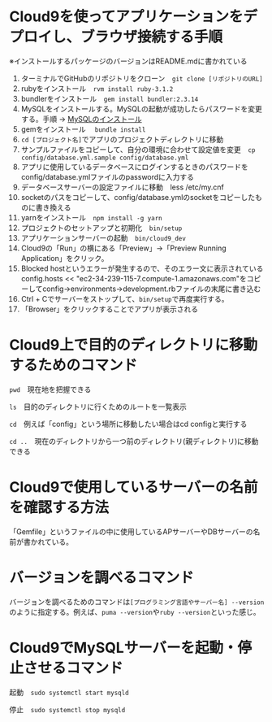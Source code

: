 # Cloud9を使ってアプリケーションをデプロイし、ブラウザ接続する手順
※インストールするパッケージのバージョンはREADME.mdに書かれている

1. ターミナルでGitHubのリポジトリをクローン　```git clone [リポジトリのURL]```
2. rubyをインストール　```rvm install ruby-3.1.2```
3. bundlerをインストール　```gem install bundler:2.3.14```
4. MySQLをインストールする。MySQLの起動が成功したらパスワードを変更する。手順 → [MySQLのインストール](https://github.com/MasatoshiMizumoto/raisetech_documents/blob/main/aws/docs/install_mysql_on_cloud9_amazon_linux_2.md
)
5. gemをインストール 　```bundle install```
6. ```cd [プロジェクト名]```でアプリのプロジェクトディレクトリに移動
7. サンプルファイルをコピーして、自分の環境に合わせて設定値を変更　```cp config/database.yml.sample config/database.yml```
8. アプリに使用しているデータベースにログインするときのパスワードをconfig/database.ymlファイルのpasswordに入力する
9. データベースサーバーの設定ファイルに移動　less /etc/my.cnf
10. socketのパスをコピーして、config/database.ymlのsocketをコピーしたものに書き換える
11. yarnをインストール　```npm install -g yarn```
12. プロジェクトのセットアップと初期化　```bin/setup```
13. アプリケーションサーバーの起動　```bin/cloud9_dev```
14. Cloud9の「Run」の横にある「Preview」→「Preview Running Application」をクリック。
15. Blocked hostというエラーが発生するので、そのエラー文に表示されているconfig.hosts << "ec2-34-239-115-7.compute-1.amazonaws.com"をコピーしてconfig→environments→development.rbファイルの末尾に書き込む
16. Ctrl + Cでサーバーをストップして、```bin/setup```で再度実行する。
17. 「Browser」をクリックすることでアプリが表示される

# Cloud9上で目的のディレクトリに移動するためのコマンド
```pwd```　現在地を把握できる

```ls```　目的のディレクトリに行くためのルートを一覧表示

```cd```　例えば「config」という場所に移動したい場合はcd configと実行する

```cd ..```　現在のディレクトリから一つ前のディレクトリ(親ディレクトリ)に移動できる

# Cloud9で使用しているサーバーの名前を確認する方法
「Gemfile」というファイルの中に使用しているAPサーバーやDBサーバーの名前が書かれている。

# バージョンを調べるコマンド
バージョンを調べるためのコマンドは```[プログラミング言語やサーバー名] --version```のように指定する。例えば、```puma --version```や```ruby --version```といった感じ。

# Cloud9でMySQLサーバーを起動・停止させるコマンド
起動　```sudo systemctl start mysqld```

停止　```sudo systemctl stop mysqld```
